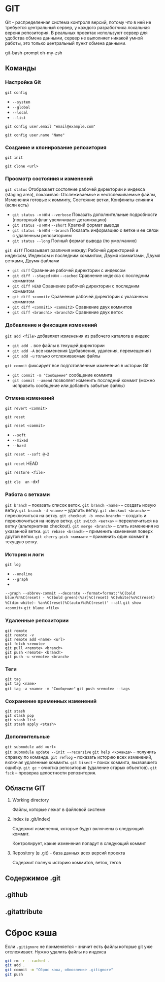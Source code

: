 # GIT

Git - распределенная система контроля версий, потому что в ней не требуется центральный сервер, у каждого разработчика
локальная версия репозитория. В реальных проектах используют сервер для удобства обмена данными, сервер не выполняет
никакой умной работы, это только центральный пункт обмена данными.

git-bash-prompt
oh-my-zsh

## Команды

### Настройка Git

`git config`

- `--system`
- `--global`
- `--local`
- `--list`

`git config user.email "email@example.com"`

`git config user.name "Name"`

### Создание и клонирование репозитория

`git init`

`git clone <url>`

### Просмотр состояния и изменений

`git status` Отображает состояние рабочей директории и индекса (staging area), показывая: Отслеживаемые и
неотслеживаемые файлы, Изменения готовые к коммиту, Состояние ветки, Конфликты слияния (если есть)

- `git status -v` или `--verbose` Показать дополнительные подробности (повторный флаг увеличивает детализацию)
- `git status -s` или `--short` Краткий формат вывода
- `git status -b` или `--branch` Показать информацию о ветке и ее связи с удаленным репозиторием
- `git status --long` Полный формат вывода (по умолчанию)

`git diff` Показывает различия между: Рабочей директорией и индексом, Индексом и последним коммитом, Двумя коммитами,
Двумя ветками, Двумя файлами

- `git diff` Сравнение рабочей директории с индексом
- `git diff --staged` или `--cached` Сравнение индекса с последним коммитом
- `git diff HEAD` Сравнение рабочей директории с последним коммитом
- `git diff <commit>` Сравнение рабочей директории с указанным коммитом
- `git diff <commit1> <commit2>` Сравнение двух коммитов
- `git diff <branch1> <branch2>` Сравнение двух веток

### Добавление и фиксация изменений

`git add <file>` добавляет изменения из рабочего каталога в индекс

- `git add .` все файлы в текущей директории
- `git add -A` все изменения (добавления, удаления, перемещения)
- `git add -u` только отслеживаемые файлы

`git commit` фиксирует все подготовленные изменения в истории Git

- `git commit -m "Сообщение"` сообщение коммита
- `git commit --amend` позволяет изменить последний коммит (можно исправить сообщение или добавить забытые файлы)

### Отмена изменений

`git revert <commit>`

`git reset`

`git reset <commit>`

- `--soft`
- `--mixed`
- `--hard`

`git reset --soft @~2`

`git reset` HEAD

`git restore <file>`

`git cle  an` -dxf

### Работа с ветками

`git branch` – показать список веток.
`git branch <name>` – создать новую ветку.
`git branch -d <name>` – удалить ветку.
`git checkout <branch>` – переключиться на ветку.
`git checkout -b <new-branch>` – создать и переключиться на новую ветку.
`git switch <ветка>` – переключиться на ветку (альтернатива checkout).
`git merge <branch>` – слить изменения из указанной ветки.
`git rebase <branch>` – применить изменения поверх другой ветки.
`git cherry-pick <коммит>` – применить один коммит в текущую ветку.

### История и логи

`git log`

- `--oneline`
- `--graph`
-

`--graph --abbrev-commit --decorate --format=format:'%C(bold blue)%h%C(reset) - %C(bold green)(%ar)%C(reset) %C(white)%s%C(reset) %C(dim white)- %an%C(reset)%C(auto)%d%C(reset)' --all`
`git show <commit>`
`git blame <file>`

### Удаленные репозитории

`git remote`                   
`git remote -v`                
`git remote add <name> <url>`  
`git fetch <remote>`           
`git pull <remote> <branch>`   
`git push <remote> <branch>`   
`git push -u <remote> <branch>`

### Теги

`git tag`                         
`git tag <name>`                  
`git tag -a <name> -m "Сообщение"`
`git push <remote> --tags`

### Сохранение временных изменений

`git stash`              
`git stash pop`          
`git stash list`         
`git stash apply <stash>`

### Дополнительные

`git submodule add <url>`                
`git submodule update --init --recursive`
`git help <команда>` – получить справку по команде.
`git reflog` – показать историю всех изменений, включая удаленные коммиты.
`git bisect` – поиск коммита, вызвавшего ошибку.
`git gc` – очистка репозитория (удаление старых объектов).
`git fsck` – проверка целостности репозитория.

## Области GIT

1. Working directory

   Файлы, которые лежат в файловой системе

2. Index (в .git/index)

   Содержит изменения, которые будут включены в следующий коммит.

   Контролирует, какие изменения попадут в следующий коммит

3. Repository (в .git) - база данных всех версий проекта

   Содержит полную историю коммитов, веток, тегов

## Содержимое .git

## .github

## .gitattribute

# Сброс кэша

Если `.gitignore` не применяется - значит есть файлы которые git уже отслеживает.
Нужно удалить файлы из индекса

```bash
git rm -r --cached .
git add .
git commit -m "Сброс кэша, обновление .gitignore"
git push
```


